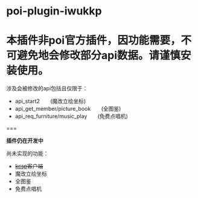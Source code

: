 # poi-plugin-iwukkp

# **本插件非poi官方插件，因功能需要，不可避免地会修改部分api数据。请谨慎安装使用。**

涉及会被修改的api包括且仅限于：
* api_start2　　(魔改立绘坐标)
* api_get_member/picture_book　　(全图鉴)
* api_req_furniture/music_play　　(免费点唱机)

===

**插件仍在开发中**

尚未实现的功能：
* ~~[kcsp](https://github.com/Gizeta/kcsp)客户端~~
* 魔改立绘坐标
* 全图鉴
* 免费点唱机